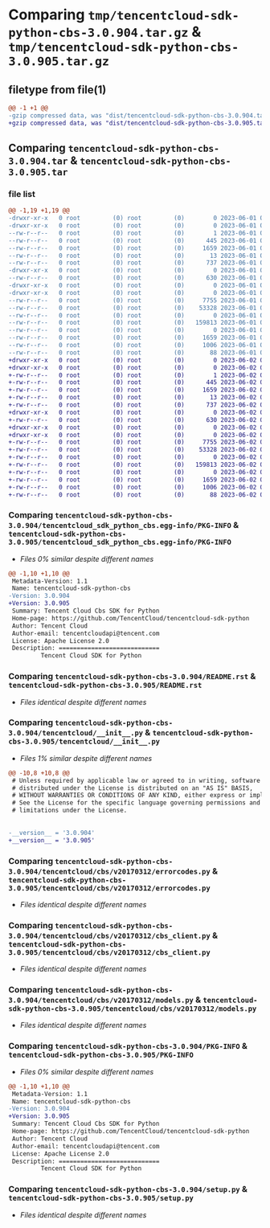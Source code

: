 # Comparing `tmp/tencentcloud-sdk-python-cbs-3.0.904.tar.gz` & `tmp/tencentcloud-sdk-python-cbs-3.0.905.tar.gz`

## filetype from file(1)

```diff
@@ -1 +1 @@
-gzip compressed data, was "dist/tencentcloud-sdk-python-cbs-3.0.904.tar", last modified: Thu Jun  1 02:28:27 2023, max compression
+gzip compressed data, was "dist/tencentcloud-sdk-python-cbs-3.0.905.tar", last modified: Fri Jun  2 00:22:37 2023, max compression
```

## Comparing `tencentcloud-sdk-python-cbs-3.0.904.tar` & `tencentcloud-sdk-python-cbs-3.0.905.tar`

### file list

```diff
@@ -1,19 +1,19 @@
-drwxr-xr-x   0 root         (0) root         (0)        0 2023-06-01 02:28:27.000000 tencentcloud-sdk-python-cbs-3.0.904/
-drwxr-xr-x   0 root         (0) root         (0)        0 2023-06-01 02:28:27.000000 tencentcloud-sdk-python-cbs-3.0.904/tencentcloud_sdk_python_cbs.egg-info/
--rw-r--r--   0 root         (0) root         (0)        1 2023-06-01 02:28:27.000000 tencentcloud-sdk-python-cbs-3.0.904/tencentcloud_sdk_python_cbs.egg-info/dependency_links.txt
--rw-r--r--   0 root         (0) root         (0)      445 2023-06-01 02:28:27.000000 tencentcloud-sdk-python-cbs-3.0.904/tencentcloud_sdk_python_cbs.egg-info/SOURCES.txt
--rw-r--r--   0 root         (0) root         (0)     1659 2023-06-01 02:28:27.000000 tencentcloud-sdk-python-cbs-3.0.904/tencentcloud_sdk_python_cbs.egg-info/PKG-INFO
--rw-r--r--   0 root         (0) root         (0)       13 2023-06-01 02:28:27.000000 tencentcloud-sdk-python-cbs-3.0.904/tencentcloud_sdk_python_cbs.egg-info/top_level.txt
--rw-r--r--   0 root         (0) root         (0)      737 2023-06-01 02:28:26.000000 tencentcloud-sdk-python-cbs-3.0.904/README.rst
-drwxr-xr-x   0 root         (0) root         (0)        0 2023-06-01 02:28:27.000000 tencentcloud-sdk-python-cbs-3.0.904/tencentcloud/
--rw-r--r--   0 root         (0) root         (0)      630 2023-06-01 02:28:26.000000 tencentcloud-sdk-python-cbs-3.0.904/tencentcloud/__init__.py
-drwxr-xr-x   0 root         (0) root         (0)        0 2023-06-01 02:28:27.000000 tencentcloud-sdk-python-cbs-3.0.904/tencentcloud/cbs/
-drwxr-xr-x   0 root         (0) root         (0)        0 2023-06-01 02:28:27.000000 tencentcloud-sdk-python-cbs-3.0.904/tencentcloud/cbs/v20170312/
--rw-r--r--   0 root         (0) root         (0)     7755 2023-06-01 02:28:26.000000 tencentcloud-sdk-python-cbs-3.0.904/tencentcloud/cbs/v20170312/errorcodes.py
--rw-r--r--   0 root         (0) root         (0)    53328 2023-06-01 02:28:26.000000 tencentcloud-sdk-python-cbs-3.0.904/tencentcloud/cbs/v20170312/cbs_client.py
--rw-r--r--   0 root         (0) root         (0)        0 2023-06-01 02:28:26.000000 tencentcloud-sdk-python-cbs-3.0.904/tencentcloud/cbs/v20170312/__init__.py
--rw-r--r--   0 root         (0) root         (0)   159813 2023-06-01 02:28:26.000000 tencentcloud-sdk-python-cbs-3.0.904/tencentcloud/cbs/v20170312/models.py
--rw-r--r--   0 root         (0) root         (0)        0 2023-06-01 02:28:26.000000 tencentcloud-sdk-python-cbs-3.0.904/tencentcloud/cbs/__init__.py
--rw-r--r--   0 root         (0) root         (0)     1659 2023-06-01 02:28:27.000000 tencentcloud-sdk-python-cbs-3.0.904/PKG-INFO
--rw-r--r--   0 root         (0) root         (0)     1006 2023-06-01 02:28:26.000000 tencentcloud-sdk-python-cbs-3.0.904/setup.py
--rw-r--r--   0 root         (0) root         (0)       88 2023-06-01 02:28:27.000000 tencentcloud-sdk-python-cbs-3.0.904/setup.cfg
+drwxr-xr-x   0 root         (0) root         (0)        0 2023-06-02 00:22:37.000000 tencentcloud-sdk-python-cbs-3.0.905/
+drwxr-xr-x   0 root         (0) root         (0)        0 2023-06-02 00:22:37.000000 tencentcloud-sdk-python-cbs-3.0.905/tencentcloud_sdk_python_cbs.egg-info/
+-rw-r--r--   0 root         (0) root         (0)        1 2023-06-02 00:22:37.000000 tencentcloud-sdk-python-cbs-3.0.905/tencentcloud_sdk_python_cbs.egg-info/dependency_links.txt
+-rw-r--r--   0 root         (0) root         (0)      445 2023-06-02 00:22:37.000000 tencentcloud-sdk-python-cbs-3.0.905/tencentcloud_sdk_python_cbs.egg-info/SOURCES.txt
+-rw-r--r--   0 root         (0) root         (0)     1659 2023-06-02 00:22:37.000000 tencentcloud-sdk-python-cbs-3.0.905/tencentcloud_sdk_python_cbs.egg-info/PKG-INFO
+-rw-r--r--   0 root         (0) root         (0)       13 2023-06-02 00:22:37.000000 tencentcloud-sdk-python-cbs-3.0.905/tencentcloud_sdk_python_cbs.egg-info/top_level.txt
+-rw-r--r--   0 root         (0) root         (0)      737 2023-06-02 00:22:36.000000 tencentcloud-sdk-python-cbs-3.0.905/README.rst
+drwxr-xr-x   0 root         (0) root         (0)        0 2023-06-02 00:22:37.000000 tencentcloud-sdk-python-cbs-3.0.905/tencentcloud/
+-rw-r--r--   0 root         (0) root         (0)      630 2023-06-02 00:22:36.000000 tencentcloud-sdk-python-cbs-3.0.905/tencentcloud/__init__.py
+drwxr-xr-x   0 root         (0) root         (0)        0 2023-06-02 00:22:37.000000 tencentcloud-sdk-python-cbs-3.0.905/tencentcloud/cbs/
+drwxr-xr-x   0 root         (0) root         (0)        0 2023-06-02 00:22:37.000000 tencentcloud-sdk-python-cbs-3.0.905/tencentcloud/cbs/v20170312/
+-rw-r--r--   0 root         (0) root         (0)     7755 2023-06-02 00:22:36.000000 tencentcloud-sdk-python-cbs-3.0.905/tencentcloud/cbs/v20170312/errorcodes.py
+-rw-r--r--   0 root         (0) root         (0)    53328 2023-06-02 00:22:36.000000 tencentcloud-sdk-python-cbs-3.0.905/tencentcloud/cbs/v20170312/cbs_client.py
+-rw-r--r--   0 root         (0) root         (0)        0 2023-06-02 00:22:36.000000 tencentcloud-sdk-python-cbs-3.0.905/tencentcloud/cbs/v20170312/__init__.py
+-rw-r--r--   0 root         (0) root         (0)   159813 2023-06-02 00:22:36.000000 tencentcloud-sdk-python-cbs-3.0.905/tencentcloud/cbs/v20170312/models.py
+-rw-r--r--   0 root         (0) root         (0)        0 2023-06-02 00:22:36.000000 tencentcloud-sdk-python-cbs-3.0.905/tencentcloud/cbs/__init__.py
+-rw-r--r--   0 root         (0) root         (0)     1659 2023-06-02 00:22:37.000000 tencentcloud-sdk-python-cbs-3.0.905/PKG-INFO
+-rw-r--r--   0 root         (0) root         (0)     1006 2023-06-02 00:22:36.000000 tencentcloud-sdk-python-cbs-3.0.905/setup.py
+-rw-r--r--   0 root         (0) root         (0)       88 2023-06-02 00:22:37.000000 tencentcloud-sdk-python-cbs-3.0.905/setup.cfg
```

### Comparing `tencentcloud-sdk-python-cbs-3.0.904/tencentcloud_sdk_python_cbs.egg-info/PKG-INFO` & `tencentcloud-sdk-python-cbs-3.0.905/tencentcloud_sdk_python_cbs.egg-info/PKG-INFO`

 * *Files 0% similar despite different names*

```diff
@@ -1,10 +1,10 @@
 Metadata-Version: 1.1
 Name: tencentcloud-sdk-python-cbs
-Version: 3.0.904
+Version: 3.0.905
 Summary: Tencent Cloud Cbs SDK for Python
 Home-page: https://github.com/TencentCloud/tencentcloud-sdk-python
 Author: Tencent Cloud
 Author-email: tencentcloudapi@tencent.com
 License: Apache License 2.0
 Description: ============================
         Tencent Cloud SDK for Python
```

### Comparing `tencentcloud-sdk-python-cbs-3.0.904/README.rst` & `tencentcloud-sdk-python-cbs-3.0.905/README.rst`

 * *Files identical despite different names*

### Comparing `tencentcloud-sdk-python-cbs-3.0.904/tencentcloud/__init__.py` & `tencentcloud-sdk-python-cbs-3.0.905/tencentcloud/__init__.py`

 * *Files 1% similar despite different names*

```diff
@@ -10,8 +10,8 @@
 # Unless required by applicable law or agreed to in writing, software
 # distributed under the License is distributed on an "AS IS" BASIS,
 # WITHOUT WARRANTIES OR CONDITIONS OF ANY KIND, either express or implied.
 # See the License for the specific language governing permissions and
 # limitations under the License.
 
 
-__version__ = '3.0.904'
+__version__ = '3.0.905'
```

### Comparing `tencentcloud-sdk-python-cbs-3.0.904/tencentcloud/cbs/v20170312/errorcodes.py` & `tencentcloud-sdk-python-cbs-3.0.905/tencentcloud/cbs/v20170312/errorcodes.py`

 * *Files identical despite different names*

### Comparing `tencentcloud-sdk-python-cbs-3.0.904/tencentcloud/cbs/v20170312/cbs_client.py` & `tencentcloud-sdk-python-cbs-3.0.905/tencentcloud/cbs/v20170312/cbs_client.py`

 * *Files identical despite different names*

### Comparing `tencentcloud-sdk-python-cbs-3.0.904/tencentcloud/cbs/v20170312/models.py` & `tencentcloud-sdk-python-cbs-3.0.905/tencentcloud/cbs/v20170312/models.py`

 * *Files identical despite different names*

### Comparing `tencentcloud-sdk-python-cbs-3.0.904/PKG-INFO` & `tencentcloud-sdk-python-cbs-3.0.905/PKG-INFO`

 * *Files 0% similar despite different names*

```diff
@@ -1,10 +1,10 @@
 Metadata-Version: 1.1
 Name: tencentcloud-sdk-python-cbs
-Version: 3.0.904
+Version: 3.0.905
 Summary: Tencent Cloud Cbs SDK for Python
 Home-page: https://github.com/TencentCloud/tencentcloud-sdk-python
 Author: Tencent Cloud
 Author-email: tencentcloudapi@tencent.com
 License: Apache License 2.0
 Description: ============================
         Tencent Cloud SDK for Python
```

### Comparing `tencentcloud-sdk-python-cbs-3.0.904/setup.py` & `tencentcloud-sdk-python-cbs-3.0.905/setup.py`

 * *Files identical despite different names*

